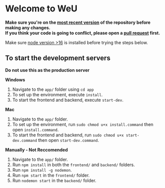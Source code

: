 # Welcome to WeU

**Make sure you're on the [most recent version](https://github.com/weu2/app/tree/main) of the repository before making any changes.**
<br>
**If you think your code is going to conflict, please open a [pull request](https://github.com/weu2/app/pulls) first.**

Make sure [node version >16](https://nodejs.org/en/download/) is installed before trying the steps below.

## To start the development servers
**Do not use this as the production server**

**Windows**
1. Navigate to the `app/` folder using `cd app`
2. To set up the environment, execute `install`.
3. To start the frontend and backend, execute `start-dev`.

**Mac**
1. Navigate to the `app/` folder.
2. To set up the environment, run `sudo chmod u+x install.command` then open `install.command`.
3. To start the frontend and backend, run `sudo chmod u+x start-dev.command` then open `start-dev.command`.

**Manually - Not Reccomended**
1. Navigate to the `app/` folder.
2. Run `npm install` in both the `frontend/` and `backend/` folders.
3. Run `npm install -g nodemon`.
4. Run `npm start` in the `frontend/` folder.
5. Run `nodemon start` in the `backend/` folder.
